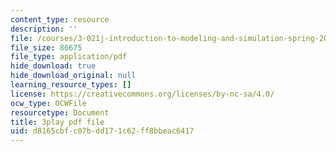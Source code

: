 ```yaml
---
content_type: resource
description: ''
file: /courses/3-021j-introduction-to-modeling-and-simulation-spring-2012/d8165cbfc07bdd171c62ff8bbeac6417_HkoxlFUerR0.pdf
file_size: 86675
file_type: application/pdf
hide_download: true
hide_download_original: null
learning_resource_types: []
license: https://creativecommons.org/licenses/by-nc-sa/4.0/
ocw_type: OCWFile
resourcetype: Document
title: 3play pdf file
uid: d8165cbf-c07b-dd17-1c62-ff8bbeac6417
---
```

